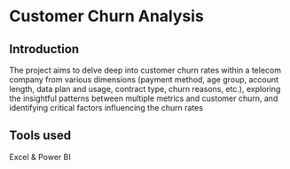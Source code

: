 # Customer Churn Analysis 

## Introduction 
The project aims to delve deep into customer churn rates within a telecom company from various dimensions (payment method, age group, account length, data plan and usage, contract type, churn reasons, etc.), exploring the insightful patterns between multiple metrics and customer churn, and identifying critical factors influencing the churn rates 

## Tools used 
Excel & Power BI





